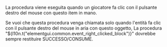 La procedura viene eseguita quando un giocatore fa clic con il pulsante destro del mouse con questo item in mano.

Se vuoi che questa procedura venga chiamata solo quando l'entità fa clic con il pulsante destro del mouse in aria con questo oggetto, La procedura "${l10n.t("elementgui.common.event_right_clicked_block")}" dovrebbe sempre restituire SUCCESSO/CONSUME.
